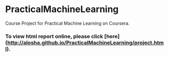 # PracticalMachineLearning

Course Project for Practical Machine Learning on Coursera.

### **To view html report online, please click [here] (http://alosha.github.io/PracticalMachineLearning/project.html).**
